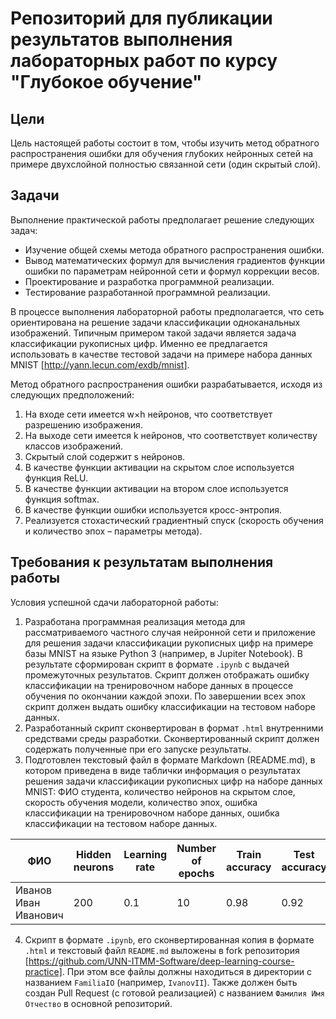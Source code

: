 # Репозиторий для публикации результатов выполнения лабораторных работ по курсу "Глубокое обучение"

## Цели
Цель настоящей работы состоит в том, чтобы изучить метод обратного распространения ошибки для обучения глубоких нейронных сетей на примере двухслойной полностью связанной сети (один скрытый слой). 

## Задачи
Выполнение практической работы предполагает решение следующих задач:

- Изучение общей схемы метода обратного распространения ошибки.
- Вывод математических формул для вычисления градиентов функции ошибки по параметрам нейронной сети и формул коррекции весов.
- Проектирование и разработка программной реализации.
- Тестирование разработанной программной реализации.

В процессе выполнения лабораторной работы предполагается, что сеть ориентирована на решение задачи классификации одноканальных изображений. Типичным примером такой задачи является задача классификации рукописных цифр. Именно ее предлагается использовать в качестве тестовой задачи на примере набора данных MNIST [http://yann.lecun.com/exdb/mnist]. 

Метод обратного распространения ошибки разрабатывается, исходя из следующих предположений:

1. На входе сети имеется w×h нейронов, что соответствует разрешению изображения.
1. На выходе сети имеется k нейронов, что соответствует количеству классов изображений.
1. Скрытый слой содержит s нейронов.
1. В качестве функции активации на скрытом слое используется функция ReLU.
1. В качестве функции активации на втором слое используется функция softmax.
1. В качестве функции ошибки используется кросс-энтропия.
1. Реализуется стохастический градиентный спуск (скорость обучения и количество эпох – параметры метода).

## Требования к результатам выполнения работы

Условия успешной сдачи лабораторной работы:
1. Разработана программная реализация метода для рассматриваемого частного случая нейронной сети и приложение для решения задачи классификации рукописных цифр на примере базы MNIST на языке Python 3 (например, в Jupiter Notebook). В результате сформирован скрипт в формате `.ipynb` с выдачей промежуточных результатов. Скрипт должен отображать ошибку классификации на тренировочном наборе данных в процессе обучения по окончании каждой эпохи. По завершении всех эпох скрипт должен выдать ошибку классификации на тестовом наборе данных.
2. Разработанный скрипт сконвертирован в формат `.html` внутренними средствами среды разработки. Сконвертированный скрипт должен содержать полученные при его запуске результаты.
3. Подготовлен текстовый файл в формате Markdown (README.md), в котором приведена в виде таблички информация о результатах решения задачи классификации рукописных цифр на наборе данных MNIST: ФИО студента, количество нейронов на скрытом слое, скорость обучения модели, количество эпох, ошибка классификации на тренировочном наборе данных, ошибка классификации на тестовом наборе данных.

| ФИО | Hidden neurons| Learning rate | Number of epochs | Train accuracy | Test accuracy |
|-|-|-|-|-|-|
| Иванов Иван Иванович | 200 | 0.1 | 10 | 0.98 | 0.92 |

4. Скрипт в формате `.ipynb`, его сконвертированная копия в формате `.html` и текстовый файл `README.md` выложены в fork репозитория [https://github.com/UNN-ITMM-Software/deep-learning-course-practice]. При этом все файлы должны находиться в директории с названием `FamiliaIO` (например, `IvanovII`). Также должен быть создан Pull Request (с готовой реализацией) с названием `Фамилия Имя Отчество` в основной репозиторий.
